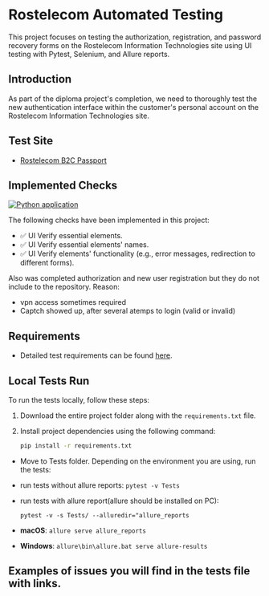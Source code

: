 # Rostelecom Automated Testing

This project focuses on testing the authorization, registration, and password recovery forms on the Rostelecom Information Technologies site using UI testing with Pytest, Selenium, and Allure reports.

## Introduction
As part of the diploma project's completion, we need to thoroughly test the new authentication interface within the customer's personal account on the Rostelecom Information Technologies site.

## Test Site
- [Rostelecom B2C Passport](https://b2c.passport.rt.ru)

## Implemented Checks
[![Python application](https://github.com/eeefimov/Rostelecom/actions/workflows/run_tests.yml/badge.svg?branch=master)](https://github.com/eeefimov/Rostelecom/actions/workflows/run_tests.yml)

The following checks have been implemented in this project:

- ✅ UI Verify essential elements.
- ✅ UI Verify essential elements' names.
- ✅ UI Verify elements' functionality (e.g., error messages, redirection to different forms).

Also was completed authorization and new user registration but they do not include to the repository. 
Reason: 
- vpn access sometimes required
- Captch showed up, after several atemps to login (valid or invalid)

## Requirements
- Detailed test requirements can be found [here](https://drive.google.com/file/d/1yMRCT2JT6EWqIWMwW0LSa6mn70_7XYVi/view?usp=sharing).

## Local Tests Run
To run the tests locally, follow these steps:

1. Download the entire project folder along with the `requirements.txt` file.
2. Install project dependencies using the following command:

   ```bash
   pip install -r requirements.txt
- Move to Tests folder. Depending on the environment you are using, run the tests:
- run tests without allure reports: `pytest -v Tests`
- run tests with allure report(allure should be installed on PC):

  `pytest -v -s Tests/ --alluredir="allure_reports`
- **macOS**: `allure serve allure_reports`
- **Windows**: `allure\bin\allure.bat serve allure-results`

##  Examples of issues you will find in the tests file with links. 
